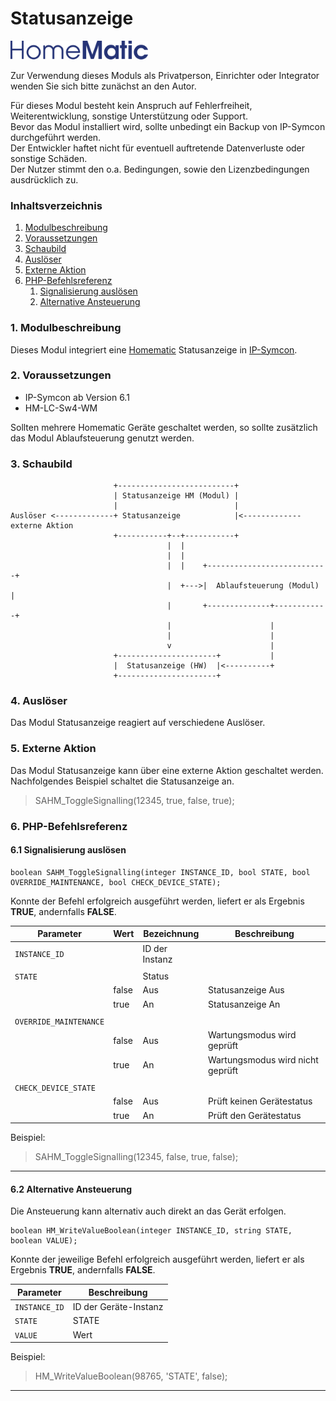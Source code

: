 # Statusanzeige  

[![Image](../imgs/logo-homematic.png)](https://homematic-ip.com/de)

Zur Verwendung dieses Moduls als Privatperson, Einrichter oder Integrator wenden Sie sich bitte zunächst an den Autor.  

Für dieses Modul besteht kein Anspruch auf Fehlerfreiheit, Weiterentwicklung, sonstige Unterstützung oder Support.  
Bevor das Modul installiert wird, sollte unbedingt ein Backup von IP-Symcon durchgeführt werden.  
Der Entwickler haftet nicht für eventuell auftretende Datenverluste oder sonstige Schäden.  
Der Nutzer stimmt den o.a. Bedingungen, sowie den Lizenzbedingungen ausdrücklich zu.  


### Inhaltsverzeichnis

1. [Modulbeschreibung](#1-modulbeschreibung)
2. [Voraussetzungen](#2-voraussetzungen)
3. [Schaubild](#3-schaubild)
4. [Auslöser](#4-auslöser)
5. [Externe Aktion](#5-externe-aktion)
6. [PHP-Befehlsreferenz](#6-php-befehlsreferenz)
   1. [Signalisierung auslösen](#61-signalisierung-auslösen)
   2. [Alternative Ansteuerung](#62-alternative-ansteuerung)

### 1. Modulbeschreibung

Dieses Modul integriert eine [Homematic](https://www.eq-3.de/produkte/homematic.html) Statusanzeige in [IP-Symcon](https://www.symcon.de).  

### 2. Voraussetzungen

- IP-Symcon ab Version 6.1
- HM-LC-Sw4-WM

Sollten mehrere Homematic Geräte geschaltet werden, so sollte zusätzlich das Modul Ablaufsteuerung genutzt werden.

### 3. Schaubild

```
                       +--------------------------+
                       | Statusanzeige HM (Modul) |
                       |                          |
Auslöser <-------------+ Statusanzeige            |<------------- externe Aktion
                       +-----------+--+-----------+
                                   |  |
                                   |  |
                                   |  |    +---------------------------+
                                   |  +--->|  Ablaufsteuerung (Modul)  |
                                   |       +--------------+------------+
                                   |                      |
                                   |                      |
                                   v                      |
                       +----------------------+           |
                       |  Statusanzeige (HW)  |<----------+
                       +----------------------+
```

### 4. Auslöser

Das Modul Statusanzeige reagiert auf verschiedene Auslöser.  

### 5. Externe Aktion

Das Modul Statusanzeige kann über eine externe Aktion geschaltet werden.  
Nachfolgendes Beispiel schaltet die Statusanzeige an.

> SAHM_ToggleSignalling(12345, true, false, true);  

### 6. PHP-Befehlsreferenz

#### 6.1 Signalisierung auslösen

```
boolean SAHM_ToggleSignalling(integer INSTANCE_ID, bool STATE, bool OVERRIDE_MAINTENANCE, bool CHECK_DEVICE_STATE);
```

Konnte der Befehl erfolgreich ausgeführt werden, liefert er als Ergebnis **TRUE**, andernfalls **FALSE**.

| Parameter              | Wert       | Bezeichnung    | Beschreibung                     |
|------------------------|------------|----------------|----------------------------------|
| `INSTANCE_ID`          |            | ID der Instanz |                                  |
|                        |            |                |                                  |
| `STATE`                |            | Status         |                                  |
|                        | false      | Aus            | Statusanzeige Aus                |
|                        | true       | An             | Statusanzeige An                 |
|                        |            |                |                                  |
| `OVERRIDE_MAINTENANCE` |            |                |                                  |
|                        | false      | Aus            | Wartungsmodus wird geprüft       |
|                        | true       | An             | Wartungsmodus wird nicht geprüft |
|                        |            |                |                                  |
| `CHECK_DEVICE_STATE`   |            |                |                                  |
|                        | false      | Aus            | Prüft keinen Gerätestatus        |
|                        | true       | An             | Prüft den Gerätestatus           |

Beispiel:  

> SAHM_ToggleSignalling(12345, false, true, false);

---

#### 6.2 Alternative Ansteuerung

Die Ansteuerung kann alternativ auch direkt an das Gerät erfolgen.

```
boolean HM_WriteValueBoolean(integer INSTANCE_ID, string STATE, boolean VALUE); 
```
Konnte der jeweilige Befehl erfolgreich ausgeführt werden, liefert er als Ergebnis **TRUE**, andernfalls **FALSE**.

| Parameter        | Beschreibung          |
|------------------|-----------------------|
| `INSTANCE_ID`    | ID der Geräte-Instanz |
| `STATE`          | STATE                 |
| `VALUE`          | Wert                  |

Beispiel:
> HM_WriteValueBoolean(98765, 'STATE', false);
---